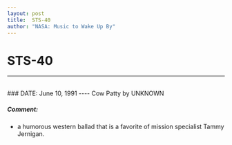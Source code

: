 ```yaml
---
layout: post
title:  STS-40
author: "NASA: Music to Wake Up By"
---
```


# STS-40
----
<br/>
### DATE: June 10, 1991
----
Cow Patty by UNKNOWN

##### Comment:
* a humorous western ballad that is a favorite of mission specialist Tammy Jernigan.
